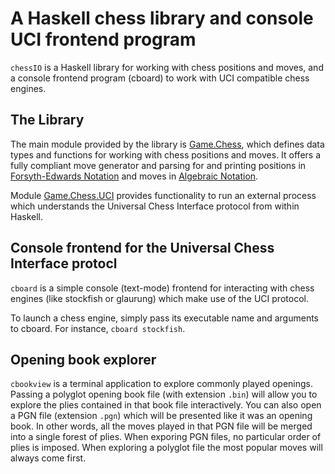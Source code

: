 # A Haskell chess library and console UCI frontend program

`chessIO` is a Haskell library for working with chess positions and moves,
and a console frontend program (cboard) to work with UCI compatible
chess engines.

## The Library

The main module provided by the library is
[Game.Chess](https://hackage.haskell.org/package/chessIO/docs/Game-Chess.html),
which defines data types and functions for working with chess positions
and moves. It offers a fully compliant move generator and parsing for
and printing positions in [Forsyth-Edwards
Notation](https://en.wikipedia.org/wiki/Forsyth%E2%80%93Edwards_Notation)
and moves in [Algebraic
Notation](https://en.wikipedia.org/wiki/Algebraic_notation_(chess)).

Module
[Game.Chess.UCI](https://hackage.haskell.org/package/chessIO/docs/Game-Chess-UCI.html)
provides functionality to run an external process which understands the
Universal Chess Interface protocol from within Haskell.

## Console frontend for the Universal Chess Interface protocl

`cboard` is a simple console (text-mode) frontend for interacting with
chess engines (like stockfish or glaurung) which make use of the UCI
protocol.

To launch a chess engine, simply pass its executable name and arguments
to cboard. For instance, `cboard stockfish`.

## Opening book explorer

`cbookview` is a terminal application to explore commonly played openings.
Passing a polyglot opening book file (with extension `.bin`) will allow you to
explore the plies contained in that book file interactively.
You can also open a PGN file (extension `.pgn`) which will be presented like
it was an opening book.  In other words, all the moves played in that PGN file will
be merged into a single forest of plies.  When exporing PGN files, no
particular order of plies is imposed.  When exploring a polyglot file
the most popular moves will always come first.
